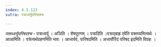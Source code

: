 ```yaml
---
index: 4.3.123
sutra: पत्राध्वर्युपरिषदश्च

---
```

_पत्त्राध्वर्युपरिषदश्च_ - पत्राध्वर्यु । अञिति । शेषपूरणम् । पत्रादिति ।पत्राद्बाह्र एवे॑ति वक्तव्यमित्यर्थः । आआमिति । पत्रेत्यर्थग्रहणमिति भावः । आध्वर्यवं, पारिषदमिति । अध्वर्योरिदं परिषद इदमिति विग्रहः ।